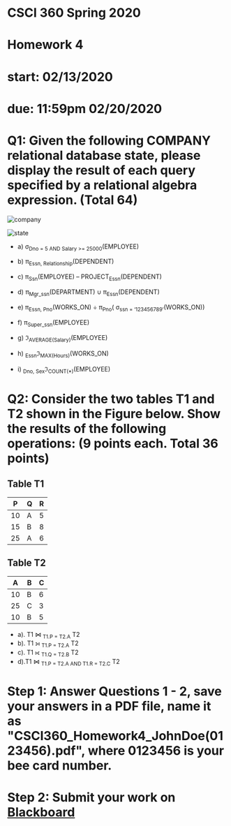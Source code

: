 # CSCI 360 Spring 2020
# Homework 4
# start: 02/13/2020
# due: 11:59pm 02/20/2020

# Q1: Given the following COMPANY relational database state, please display the result of each query specified by a relational algebra expression. (Total 64)

![company](https://d2vlcm61l7u1fs.cloudfront.net/media%2F500%2F500decc6-d150-4a9e-bca8-b1c219adb1de%2FphpahrxoM.png)

![state](https://d2vlcm61l7u1fs.cloudfront.net/media%2F605%2F6052c100-6ddb-4570-8c74-bff61d413d87%2FphpDnEFxK.png)


+ a) σ<sub>Dno = 5 AND Salary >= 25000</sub>(EMPLOYEE)
+ b) π<sub>Essn, Relationship</sub>(DEPENDENT)
+ c) π<sub>Ssn</sub>(EMPLOYEE) – PROJECT<sub>Essn</sub>(DEPENDENT)
+ d) π<sub>Mgr_ssn</sub>(DEPARTMENT) ∪ π<sub>Essn</sub>(DEPENDENT)

+ e) π<sub>Essn, Pno</sub>(WORKS_ON) ÷ π<sub>Pno</sub>( σ<sub>ssn = ‘123456789’</sub>(WORKS_ON))

+ f) π<sub>Super_ssn</sub>(EMPLOYEE)

+ g) ℑ<sub>AVERAGE(Salary)</sub>(EMPLOYEE)
+ h) <sub>Essn</sub>ℑ<sub>MAX(Hours)</sub>(WORKS_ON)
+ i) <sub>Dno, Sex</sub>ℑ<sub>COUNT(*)</sub>(EMPLOYEE)


# Q2: Consider the two tables T1 and T2 shown in the Figure below. Show the results of the following operations: (9 points each. Total 36 points)

## Table T1

|P|Q|R|
|----|----|----|
|10|A|5|
|15|B|8|
|25|A|6|


## Table T2

|A|B|C|
|----|----|----|
|10|B|6|
|25|C|3|
|10|B|5|


+ a). T1 ⋈ <sub>T1.P = T2.A</sub> T2
+ b). T1 ⟕ <sub>T1.P = T2.A</sub> T2
+ c). T1 ⟖ <sub>T1.Q = T2.B</sub> T2
+ d).T1 ⋈ <sub>T1.P = T2.A AND T1.R = T2.C</sub> T2





# Step 1: Answer Questions 1 - 2, save your answers in a PDF file, name it as "CSCI360_Homework4_JohnDoe(0123456).pdf", where 0123456 is your bee card number.

# Step 2: Submit your work on [Blackboard](https://blackboard.sau.edu/webapps/login/)
